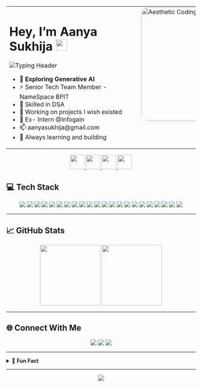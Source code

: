 <table>
<tr>
<td style="width: 50%; vertical-align: top; min-width: 320px;">

<h1>Hey, I’m Aanya Sukhija <img src="https://em-content.zobj.net/thumbs/120/apple/354/waving-hand_1f44b.png" width="30"/></h1>

<!-- Animated Typing Header (powered by readme-typing-svg) -->
<p>
  <img src="https://readme-typing-svg.demolab.com?font=Fira+Code&weight=600&size=22&pause=1000&color=3DDC97&width=390&lines=I%E2%80%99m+a+Coder;Learning+Enthusiast;Full-Stack+Developer;Generative+AI+Explorer;Open+Source+Contributor;Always+Curious+%F0%9F%98%8E" alt="Typing Header" />
</p>

<ul>
  <li>👀 <b>Exploring Generative AI</b></li>
  <li>⚡ Senior Tech Team Member - NameSpace BPIT </li>
  <li>🤖 Skilled in DSA</li>
  <li>🚀 Working on projects I wish existed</li>
  <li>📖 Ex- Intern @Infogain</li>
  <li>📫 aanyasukhija@gmail.com
  <li>🌱 Always learning and building</li>
</ul>

</td>
<td style="vertical-align: top; padding-left: 24px;">

<!-- Aesthetic, left-aligned illustration (not centered) -->
<img src="https://cdni.iconscout.com/illustration/premium/thumb/female-programmer-doing-computer-programming-6774636-5605199.png?f=webp" alt="Aesthetic Coding Illustration" width="300" style="border-radius:15px; box-shadow: 0 2px 16px #0001;" />

</td>
</tr>
</table>
<p align="center">
  <a href="https://www.linkedin.com/in/aanya-sukhija-785a3125a/" target="_blank">
    <img src="https://img.shields.io/badge/LinkedIn-0077B5?style=for-the-badge&logo=linkedin&logoColor=white" height="38" />
  </a>
  <a href="https://www.instagram.com/aannyyaa.__?igsh=d2F3aGFnNmxydTVi" target="_blank">
    <img src="https://img.shields.io/badge/Instagram-E4405F?style=for-the-badge&logo=instagram&logoColor=white" height="38" />
  </a>
  <a href="https://www.leetcode.com/aanya_sukhija" target="_blank">
    <img src="https://img.shields.io/badge/LeetCode-FFA116?style=for-the-badge&logo=leetcode&logoColor=black" height="38" />
  </a>
  <a href="https://discord.gg/U96xHCZt" target="_blank">
    <img src="https://img.shields.io/badge/Discord-5865F2?style=for-the-badge&logo=discord&logoColor=white" height="38" />
  </a>
</p>

## 💻 Tech Stack

<p align="center">
  <!-- Languages -->
  <img src="https://img.shields.io/badge/C++-00599C?style=for-the-badge&logo=c%2b%2b&logoColor=white" />
  <img src="https://img.shields.io/badge/Python-3776AB?style=for-the-badge&logo=python&logoColor=white" />
  <img src="https://img.shields.io/badge/Java-ED8B00?style=for-the-badge&logo=java&logoColor=white" />
  <img src="https://img.shields.io/badge/JavaScript-F7DF1E?style=for-the-badge&logo=javascript&logoColor=black" />
  <img src="https://img.shields.io/badge/TypeScript-007ACC?style=for-the-badge&logo=typescript&logoColor=white" />

  <!-- Frontend -->
  <img src="https://img.shields.io/badge/HTML5-E34F26?style=for-the-badge&logo=html5&logoColor=white" />
  <img src="https://img.shields.io/badge/CSS3-1572B6?style=for-the-badge&logo=css3&logoColor=white" />
  <img src="https://img.shields.io/badge/Tailwind_CSS-38B2AC?style=for-the-badge&logo=tailwind-css&logoColor=white" />
  <img src="https://img.shields.io/badge/React-20232A?style=for-the-badge&logo=react&logoColor=61DAFB" />
  <img src="https://img.shields.io/badge/Redux-593D88?style=for-the-badge&logo=redux&logoColor=white" />
  <img src="https://img.shields.io/badge/Bootstrap-563D7C?style=for-the-badge&logo=bootstrap&logoColor=white" />

  <!-- Backend -->
  <img src="https://img.shields.io/badge/Node.js-339933?style=for-the-badge&logo=node.js&logoColor=white" />
  <img src="https://img.shields.io/badge/Express.js-000000?style=for-the-badge&logo=express&logoColor=white" />
  <img src="https://img.shields.io/badge/MongoDB-4EA94B?style=for-the-badge&logo=mongodb&logoColor=white" />

  <!-- Tools/Platforms -->
  <img src="https://img.shields.io/badge/VS_Code-0078D4?style=for-the-badge&logo=visual-studio-code&logoColor=white" />
  <img src="https://img.shields.io/badge/Canva-00C4CC?style=for-the-badge&logo=canva&logoColor=white" />
  <img src="https://img.shields.io/badge/Git-F05032?style=for-the-badge&logo=git&logoColor=white" />
  <img src="https://img.shields.io/badge/GitHub-181717?style=for-the-badge&logo=github&logoColor=white" />
  <img src="https://img.shields.io/badge/Netlify-00C7B7?style=for-the-badge&logo=netlify&logoColor=white" />
  <img src="https://img.shields.io/badge/Figma-F24E1E?style=for-the-badge&logo=figma&logoColor=white" />
  <img src="https://img.shields.io/badge/Postman-FF6C37?style=for-the-badge&logo=postman&logoColor=white" />
  <img src="https://img.shields.io/badge/Markdown-000000?style=for-the-badge&logo=markdown&logoColor=white" />
</p>


---

## 📈 GitHub Stats

<p align="center">
  <img src="https://github-readme-stats.vercel.app/api?username=Aanyas24&show_icons=true&theme=tokyonight&hide_border=true" height="160"/>
  <img src="https://github-readme-stats.vercel.app/api/top-langs/?username=Aanyas24&layout=compact&theme=tokyonight&hide_border=true" height="160"/>
</p>

---

## 🌐 Connect With Me

<p align="center">
  <a href="https://www.linkedin.com/in/aanya-sukhija-785a3125a/"><img src="https://img.shields.io/badge/LinkedIn-0077B5?style=flat-square&logo=linkedin&logoColor=white"/></a>
  <a href="https://www.instagram.com/aannyyaa.__?igsh=d2F3aGFnNmxydTVi"><img src="https://img.shields.io/badge/Instagram-E4405F?style=flat-square&logo=instagram&logoColor=white"/></a>
  <a href="https://www.leetcode.com/aanya_sukhija"><img src="https://img.shields.io/badge/LeetCode-FFA116?style=flat-square&logo=leetcode&logoColor=black"/></a>
</p>

---

<details>
  <summary>📝 <b>Fun Fact</b></summary>
  <br>
  <p align="center">
    <i>"Working on projects I wish existed."</i>
  </p>
</details>

---

<p align="center">
  <img src="https://capsule-render.vercel.app/api?type=waving&color=gradient&height=100&section=footer"/>
</p>
